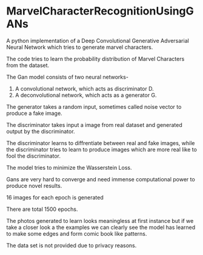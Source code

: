 # MarvelCharacterRecognitionUsingGANs
A python implementation of a Deep Convolutional Generative Adversarial Neural Network which tries to generate marvel characters.

The code tries to learn the probability distribution of Marvel Characters from the dataset.

The Gan model consists of two neural networks-<br>
1. A convolutional network, which acts as discriminator D.
2. A deconvolutional network, which acts as a generator G.

The generator takes a random input, sometimes called noise vector to produce a fake image.

The discriminator takes input a image from real dataset and generated output by the discriminator.

The discriminator learns to diffrentiate between real and fake images, while the discriminator tries to learn to produce images which are more real like to fool the discriminator.

The model tries to minimize the Wasserstein Loss.

Gans are very hard to converge and need immense computational power to produce novel results.

16 images for each epoch is generated

There are total 1500 epochs.


The photos generated to learn looks meaningless at first instance but if we take a closer look a the examples we can clearly see
the model has learned to make some edges and form comic book like patterns.

The data set is not provided due to privacy reasons.
